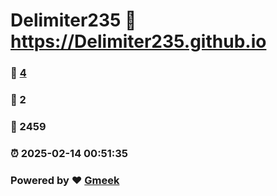 # Delimiter235 :link: https://Delimiter235.github.io 
### :page_facing_up: [4](https://Delimiter235.github.io/tag.html) 
### :speech_balloon: 2 
### :hibiscus: 2459 
### :alarm_clock: 2025-02-14 00:51:35 
### Powered by :heart: [Gmeek](https://github.com/Meekdai/Gmeek)
